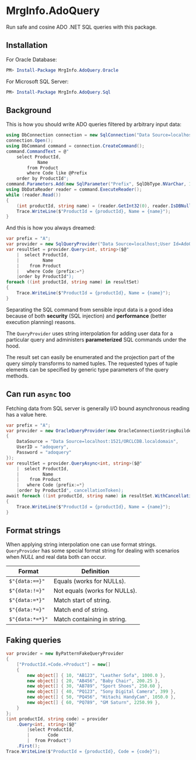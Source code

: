 # MrgInfo.AdoQuery

Run safe and cosine ADO .NET SQL queries with this package.

## Installation

For Oracle Database:

```powershell
PM> Install-Package MrgInfo.AdoQuery.Oracle
```

For Microsoft SQL Server:

```powershell
PM> Install-Package MrgInfo.AdoQuery.Sql
```

## Background

This is how you should write ADO queries filtered by arbitrary input data:

```csharp
using DbConnection connection = new SqlConnection("Data Source=localhost;User Id=AdoQuery;Password=AdoQuery;");
connection.Open();
using DbCommand command = connection.CreateCommand();
command.CommandText = @"
    select ProductId,
            Name
        from Product
        where Code like @Prefix
    order by ProductId";
command.Parameters.Add(new SqlParameter("Prefix", SqlDbType.NVarChar, 100) { Value = "A%" });
using DbDataReader reader = command.ExecuteReader();
while (reader.Read())
{
    (int productId, string name) = (reader.GetInt32(0), reader.IsDBNull(1) ? "" : reader.GetString(1));
    Trace.WriteLine($"ProductId = {productId}, Name = {name}");
}
```

And this is how you always dreamed:

```csharp
var prefix = "A";
var provider = new SqlQueryProvider("Data Source=localhost;User Id=AdoQuery;Password=AdoQuery;");
var resultSet = provider.Query<int, string>($@"
    |  select ProductId,
    |         Name
    |    from Product
    |   where Code {prefix:=*}
    |order by ProductId");
foreach ((int productId, string name) in resultSet)
{
    Trace.WriteLine($"ProductId = {productId}, Name = {name}");
}
```

Separating the SQL command from sensible input data is a good idea because of both **security** (SQL injection) and **performance** (better execution planning) reasons.

The ```QueryProvider``` uses string interpolation for adding user data for a particular query and administers **parameterized** SQL commands under the hood.

The result set can easily be enumerated and the projection part of the query simply transforms to named tuples. The requested types of tuple elements can be specified by generic type parameters of the query methods.

## Can run ```async``` too

Fetching data from SQL server is generally I/O bound asynchronous reading has a value here.

```csharp
var prefix = "A";
var provider = new OracleQueryProvider(new OracleConnectionStringBuilder
{
    DataSource = "Data Source=localhost:1521/ORCLCDB.localdomain",
    UserID = "adoquery",
    Password = "adoquery"
});
var resultSet = provider.QueryAsync<int, string>($@"
    |  select ProductId,
    |         Name
    |    from Product
    |   where Code {prefix:=*}
    |order by ProductId", cancellationToken);
await foreach ((int productId, string name) in resultSet.WithCancellation(cancellationToken))
{
    Trace.WriteLine($"ProductId = {productId}, Name = {name}");
}
```

## Format strings

When applying string interpolation one can use format strings. `QueryProvider` has some special
format string for dealing with scenarios when *NULL* and real data both can occur.

| Format          | Definition                    |
|-----------------|-------------------------------|
| `$"{data:==}"`  | Equals (works for NULLs).     |
| `$"{data:!=}"`  | Not equals (works for NULLs). |
| `$"{data:=*}"`  | Match start of string.        |
| `$"{data:*=}"`  | Match end of string.          |
| `$"{data:*=*}"` | Match containing in string.   |

## Faking queries

```csharp
var provider = new ByPatternFakeQueryProvider
{
    ["ProductId.+Code.+Product"] = new[]
    {
        new object[] { 10, "AB123", "Leather Sofa", 1000.0 },
        new object[] { 20, "AB456", "Baby Chair", 200.25 },
        new object[] { 30, "AB789", "Sport Shoes", 250.60 },
        new object[] { 40, "PQ123", "Sony Digital Camera", 399 },
        new object[] { 50, "PQ456", "Hitachi HandyCam", 1050.0 },
        new object[] { 60, "PQ789", "GM Saturn", 2250.99 },
    }
};
(int productId, string code) = provider
    .Query<int, string>($@"
        |select ProductId,
        |       Code
        |  from Product")
    .First();
Trace.WriteLine($"ProductId = {productId}, Code = {code}");
```
